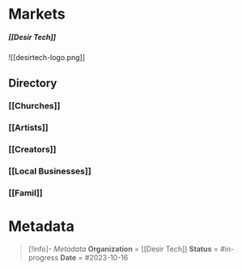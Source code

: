 # Markets
##### [[Desir Tech]]

![[desirtech-logo.png]]

## Directory

### [[Churches]]
### [[Artists]]
### [[Creators]]
### [[Local Businesses]]
### [[Famil]]


# Metadata
> [!info]- *Metadata*
> **Organization** = [[Desir Tech]]
> **Status** = #in-progress 
> **Date** = #2023-10-16